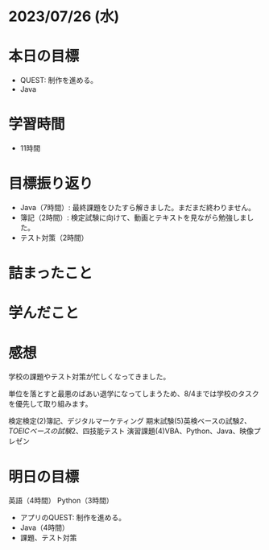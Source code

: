 # 2023/07/26 (水)

# 本日の目標

- QUEST: 制作を進める。
- Java

# 学習時間
- 11時間

# 目標振り返り

- Java（7時間）: 最終課題をひたすら解きました。まだまだ終わりません。
- 簿記（2時間）: 検定試験に向けて、動画とテキストを見ながら勉強しました。
- テスト対策（2時間）

# 詰まったこと

# 学んだこと

# 感想

学校の課題やテスト対策が忙しくなってきました。

単位を落とすと最悪のばあい退学になってしまうため、8/4までは学校のタスクを優先して取り組みます。

検定検定(2)簿記、デジタルマーケティング
期末試験(5)英検ベースの試験*2、TOEICベースの試験*2、四技能テスト
演習課題(4)VBA、Python、Java、映像プレゼン

# 明日の目標
英語（4時間）
Python（3時間）

- アプリのQUEST: 制作を進める。
- Java（4時間）
- 課題、テスト対策
